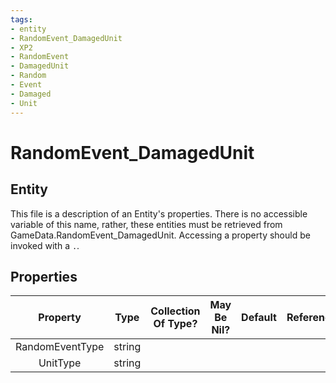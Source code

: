 ```yaml
---
tags:
- entity
- RandomEvent_DamagedUnit
- XP2
- RandomEvent
- DamagedUnit
- Random
- Event
- Damaged
- Unit
---
```

# RandomEvent_DamagedUnit
## Entity
This file is a description of an Entity's properties. There is no accessible variable of this name, rather, these entities must be retrieved from GameData.RandomEvent_DamagedUnit. Accessing a property should be invoked with a `.`.
## Properties
|	Property	|	Type	|	Collection Of Type?	|	May Be Nil?	|	Default	|	References	|	Key	|	Notes	|
|	:-:	|	:-:	|	:-:	|	:-:	|	:-:	|	:-:	|	:-:	|	-:	|
|	RandomEventType	|	string	|		|		|		|		|		|	|
|	UnitType	|	string	|		|		|		|		|		|	|

